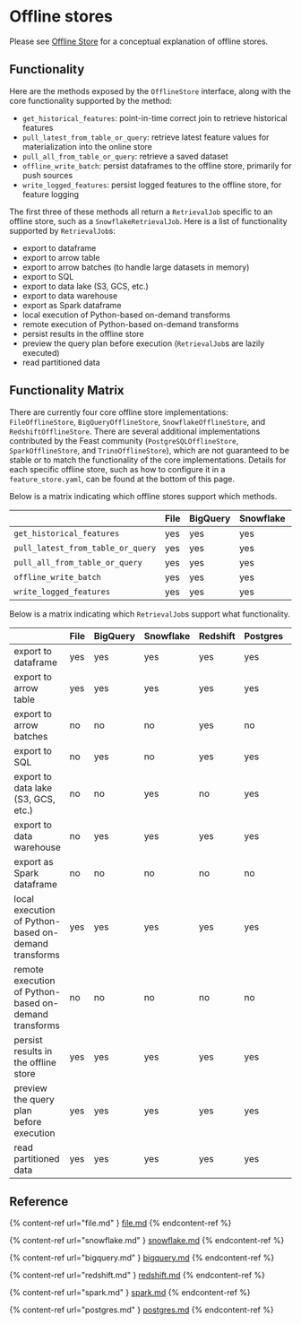 # Offline stores

Please see [Offline Store](../../getting-started/architecture-and-components/offline-store.md) for a conceptual explanation of offline stores.

## Functionality

Here are the methods exposed by the `OfflineStore` interface, along with the core functionality supported by the method:
* `get_historical_features`: point-in-time correct join to retrieve historical features
* `pull_latest_from_table_or_query`: retrieve latest feature values for materialization into the online store
* `pull_all_from_table_or_query`: retrieve a saved dataset
* `offline_write_batch`: persist dataframes to the offline store, primarily for push sources
* `write_logged_features`: persist logged features to the offline store, for feature logging

The first three of these methods all return a `RetrievalJob` specific to an offline store, such as a `SnowflakeRetrievalJob`. Here is a list of functionality supported by `RetrievalJob`s:
* export to dataframe
* export to arrow table
* export to arrow batches (to handle large datasets in memory)
* export to SQL
* export to data lake (S3, GCS, etc.)
* export to data warehouse
* export as Spark dataframe
* local execution of Python-based on-demand transforms
* remote execution of Python-based on-demand transforms
* persist results in the offline store
* preview the query plan before execution (`RetrievalJob`s are lazily executed)
* read partitioned data

## Functionality Matrix

There are currently four core offline store implementations: `FileOfflineStore`, `BigQueryOfflineStore`, `SnowflakeOfflineStore`, and `RedshiftOfflineStore`.
There are several additional implementations contributed by the Feast community  (`PostgreSQLOfflineStore`, `SparkOfflineStore`, and `TrinoOfflineStore`), which are not guaranteed to be stable or to match the functionality of the core implementations.
Details for each specific offline store, such as how to configure it in a `feature_store.yaml`, can be found at the bottom of this page.

Below is a matrix indicating which offline stores support which methods.

| | File | BigQuery | Snowflake | Redshift | Postgres | Spark | Trino |
| :-------------------------------- | :-- | :-- | :-- | :-- | :-- | :-- | :-- |
| `get_historical_features`         | yes | yes | yes | yes | yes | yes | yes |
| `pull_latest_from_table_or_query` | yes | yes | yes | yes | yes | yes | yes |
| `pull_all_from_table_or_query`    | yes | yes | yes | yes | yes | yes | yes |
| `offline_write_batch`             | yes | yes | yes | yes | no  | no  | no  |
| `write_logged_features`           | yes | yes | yes | yes | no  | no  | no  |


Below is a matrix indicating which `RetrievalJob`s support what functionality.

| | File | BigQuery | Snowflake | Redshift | Postgres | Spark | Trino |
| --------------------------------- | --- | --- | --- | --- | --- | --- | --- |
| export to dataframe                                   | yes | yes | yes | yes | yes | yes | yes |
| export to arrow table                                 | yes | yes | yes | yes | yes | yes | yes |
| export to arrow batches                               | no  | no  | no  | yes | no  | no  | no  |
| export to SQL                                         | no  | yes | no  | yes | yes | no  | yes |
| export to data lake (S3, GCS, etc.)                   | no  | no  | yes | no  | yes | no  | no  |
| export to data warehouse                              | no  | yes | yes | yes | yes | no  | no  |
| export as Spark dataframe                             | no  | no  | no  | no  | no  | yes | no  |
| local execution of Python-based on-demand transforms  | yes | yes | yes | yes | yes | no  | yes |
| remote execution of Python-based on-demand transforms | no  | no  | no  | no  | no  | no  | no  |
| persist results in the offline store                  | yes | yes | yes | yes | yes | yes | no  |
| preview the query plan before execution               | yes | yes | yes | yes | yes | yes | yes |
| read partitioned data                                 | yes | yes | yes | yes | yes | yes | yes |

## Reference

{% content-ref url="file.md" }
[file.md](file.md)
{% endcontent-ref %}

{% content-ref url="snowflake.md" }
[snowflake.md](snowflake.md)
{% endcontent-ref %}

{% content-ref url="bigquery.md" }
[bigquery.md](bigquery.md)
{% endcontent-ref %}

{% content-ref url="redshift.md" }
[redshift.md](redshift.md)
{% endcontent-ref %}

{% content-ref url="spark.md" }
[spark.md](spark.md)
{% endcontent-ref %}

{% content-ref url="postgres.md" }
[postgres.md](postgres.md)
{% endcontent-ref %}
